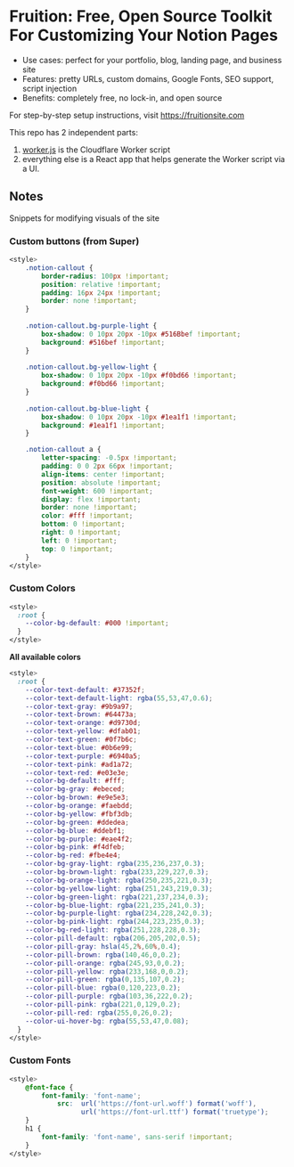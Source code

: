 # Fruition: Free, Open Source Toolkit For Customizing Your Notion Pages

* Use cases: perfect for your portfolio, blog, landing page, and business site
* Features: pretty URLs, custom domains, Google Fonts, SEO support, script injection
* Benefits: completely free, no lock-in, and open source

For step-by-step setup instructions, visit https://fruitionsite.com

This repo has 2 independent parts:
1. [worker.js](https://github.com/stephenou/fruitionsite/blob/master/worker.js) is the Cloudflare Worker script
2. everything else is a React app that helps generate the Worker script via a UI.

## Notes

Snippets for modifying visuals of the site

### Custom buttons (from Super)

```css
<style>
	.notion-callout {
		border-radius: 100px !important;
		position: relative !important;
		padding: 16px 24px !important;
		border: none !important;
	}
	
	.notion-callout.bg-purple-light {
		box-shadow: 0 10px 20px -10px #516Bbef !important;
		background: #516bef !important;
	}
  
	.notion-callout.bg-yellow-light {
		box-shadow: 0 10px 20px -10px #f0bd66 !important;
		background: #f0bd66 !important;
	}
  
	.notion-callout.bg-blue-light {
		box-shadow: 0 10px 20px -10px #1ea1f1 !important;
		background: #1ea1f1 !important;
	}

	.notion-callout a {
		letter-spacing: -0.5px !important;
		padding: 0 0 2px 66px !important;
		align-items: center !important;
		position: absolute !important;
		font-weight: 600 !important;
		display: flex !important;
		border: none !important;
		color: #fff !important;
		bottom: 0 !important;
		right: 0 !important;
		left: 0 !important;
		top: 0 !important;
	}
</style>
```

### Custom Colors

```css
<style>
  :root {
    --color-bg-default: #000 !important;
  }
</style>
```

**All available colors**

```css
<style>
  :root {
    --color-text-default: #37352f;
    --color-text-default-light: rgba(55,53,47,0.6);
    --color-text-gray: #9b9a97;
    --color-text-brown: #64473a;
    --color-text-orange: #d9730d;
    --color-text-yellow: #dfab01;
    --color-text-green: #0f7b6c;
    --color-text-blue: #0b6e99;
    --color-text-purple: #6940a5;
    --color-text-pink: #ad1a72;
    --color-text-red: #e03e3e;
    --color-bg-default: #fff;
    --color-bg-gray: #ebeced;
    --color-bg-brown: #e9e5e3;
    --color-bg-orange: #faebdd;
    --color-bg-yellow: #fbf3db;
    --color-bg-green: #ddedea;
    --color-bg-blue: #ddebf1;
    --color-bg-purple: #eae4f2;
    --color-bg-pink: #f4dfeb;
    --color-bg-red: #fbe4e4;
    --color-bg-gray-light: rgba(235,236,237,0.3);
    --color-bg-brown-light: rgba(233,229,227,0.3);
    --color-bg-orange-light: rgba(250,235,221,0.3);
    --color-bg-yellow-light: rgba(251,243,219,0.3);
    --color-bg-green-light: rgba(221,237,234,0.3);
    --color-bg-blue-light: rgba(221,235,241,0.3);
    --color-bg-purple-light: rgba(234,228,242,0.3);
    --color-bg-pink-light: rgba(244,223,235,0.3);
    --color-bg-red-light: rgba(251,228,228,0.3);
    --color-pill-default: rgba(206,205,202,0.5);
    --color-pill-gray: hsla(45,2%,60%,0.4);
    --color-pill-brown: rgba(140,46,0,0.2);
    --color-pill-orange: rgba(245,93,0,0.2);
    --color-pill-yellow: rgba(233,168,0,0.2);
    --color-pill-green: rgba(0,135,107,0.2);
    --color-pill-blue: rgba(0,120,223,0.2);
    --color-pill-purple: rgba(103,36,222,0.2);
    --color-pill-pink: rgba(221,0,129,0.2);
    --color-pill-red: rgba(255,0,26,0.2);
    --color-ui-hover-bg: rgba(55,53,47,0.08);
  }
</style>
```

### Custom Fonts

```css
<style>
    @font-face {
        font-family: 'font-name';
            src:  url('https://font-url.woff') format('woff'),
                  url('https://font-url.ttf') format('truetype');
    }
    h1 {
        font-family: 'font-name', sans-serif !important;
    }
</style>
```